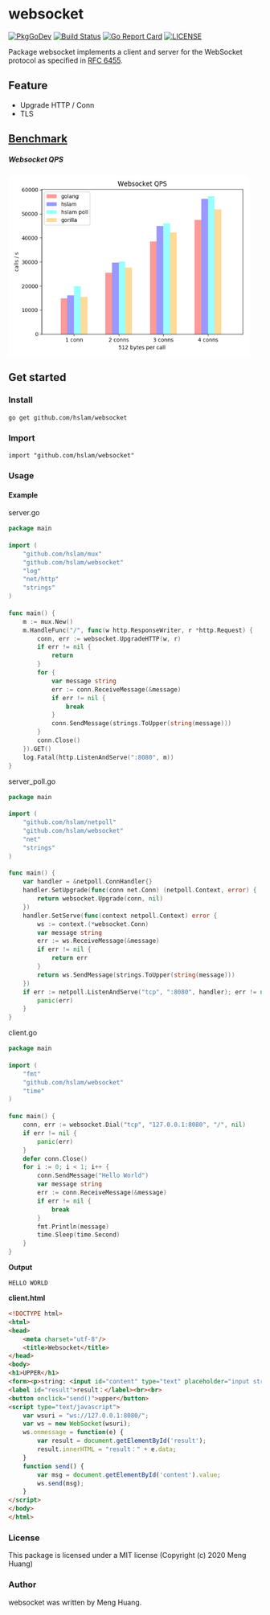 # websocket
[![PkgGoDev](https://pkg.go.dev/badge/github.com/hslam/websocket)](https://pkg.go.dev/github.com/hslam/websocket)
[![Build Status](https://travis-ci.org/hslam/websocket.svg?branch=master)](https://travis-ci.org/hslam/websocket)
[![Go Report Card](https://goreportcard.com/badge/github.com/hslam/websocket)](https://goreportcard.com/report/github.com/hslam/websocket)
[![LICENSE](https://img.shields.io/github/license/hslam/websocket.svg?style=flat-square)](https://github.com/hslam/websocket/blob/master/LICENSE)

Package websocket implements a client and server for the WebSocket protocol as specified in [RFC 6455](https://tools.ietf.org/html/rfc6455 "RFC 6455").

## Feature
* Upgrade HTTP / Conn
* TLS

## [Benchmark](https://github.com/hslam/websocket-benchmark "websocket-benchmark")

##### Websocket QPS

<img src="https://raw.githubusercontent.com/hslam/websocket/master/websocket-qps.png" width = "480" height = "360" alt="websocket" align=center>


## Get started

### Install
```
go get github.com/hslam/websocket
```
### Import
```
import "github.com/hslam/websocket"
```
### Usage
#### Example

server.go
```go
package main

import (
	"github.com/hslam/mux"
	"github.com/hslam/websocket"
	"log"
	"net/http"
	"strings"
)

func main() {
	m := mux.New()
	m.HandleFunc("/", func(w http.ResponseWriter, r *http.Request) {
		conn, err := websocket.UpgradeHTTP(w, r)
		if err != nil {
			return
		}
		for {
			var message string
			err := conn.ReceiveMessage(&message)
			if err != nil {
				break
			}
			conn.SendMessage(strings.ToUpper(string(message)))
		}
		conn.Close()
	}).GET()
	log.Fatal(http.ListenAndServe(":8080", m))
}
```

server_poll.go
```go
package main

import (
	"github.com/hslam/netpoll"
	"github.com/hslam/websocket"
	"net"
	"strings"
)

func main() {
	var handler = &netpoll.ConnHandler{}
	handler.SetUpgrade(func(conn net.Conn) (netpoll.Context, error) {
		return websocket.Upgrade(conn, nil)
	})
	handler.SetServe(func(context netpoll.Context) error {
		ws := context.(*websocket.Conn)
		var message string
		err := ws.ReceiveMessage(&message)
		if err != nil {
			return err
		}
		return ws.SendMessage(strings.ToUpper(string(message)))
	})
	if err := netpoll.ListenAndServe("tcp", ":8080", handler); err != nil {
		panic(err)
	}
}
```

client.go
```go
package main

import (
	"fmt"
	"github.com/hslam/websocket"
	"time"
)

func main() {
	conn, err := websocket.Dial("tcp", "127.0.0.1:8080", "/", nil)
	if err != nil {
		panic(err)
	}
	defer conn.Close()
	for i := 0; i < 1; i++ {
		conn.SendMessage("Hello World")
		var message string
		err := conn.ReceiveMessage(&message)
		if err != nil {
			break
		}
		fmt.Println(message)
		time.Sleep(time.Second)
	}
}
```

**Output**
```
HELLO WORLD
```

**client.html**
```html
<!DOCTYPE html>
<html>
<head>
    <meta charset="utf-8"/>
    <title>Websocket</title>
</head>
<body>
<h1>UPPER</h1>
<form><p>string: <input id="content" type="text" placeholder="input string"></p></form>
<label id="result">result：</label><br><br>
<button onclick="send()">upper</button>
<script type="text/javascript">
    var wsuri = "ws://127.0.0.1:8080/";
    var ws = new WebSocket(wsuri);
    ws.onmessage = function(e) {
        var result = document.getElementById('result');
        result.innerHTML = "result：" + e.data;
    }
    function send() {
        var msg = document.getElementById('content').value;
        ws.send(msg);
    }
</script>
</body>
</html>
```

### License
This package is licensed under a MIT license (Copyright (c) 2020 Meng Huang)


### Author
websocket was written by Meng Huang.


